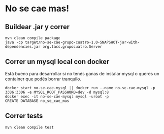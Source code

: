 # No se cae mas!

## Buildear .jar y correr
```shell script
mvn clean compile package
java -cp target/no-se-cae-grupo-cuatro-1.0-SNAPSHOT-jar-with-dependencies.jar org.tacs.grupocuatro.Server
```

## Correr un mysql local con docker
Está bueno para desarrollar si no tenés ganas de instalar mysql o queres un container que podés borrar tranquilo.
```shell script
docker start no-se-cae-mysql || docker run --name no-se-cae-mysql -p 3306:3306 -e MYSQL_ROOT_PASSWORD=dev -d mysql:8
docker exec -it no-se-cae-mysql mysql -uroot -p
CREATE DATABASE no_se_cae_mas
```

## Correr tests
```shell script
mvn clean compile test
```